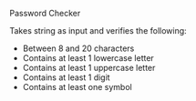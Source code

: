 Password Checker

Takes string as input and verifies the following:

- Between 8 and 20 characters
- Contains at least 1 lowercase letter
- Contains at least 1 uppercase letter
- Contains at least 1 digit
- Contains at least one symbol

